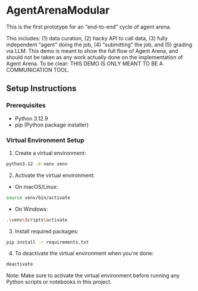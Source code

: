 # AgentArenaModular
This is the first prototype for an "end-to-end" cycle of agent arena.

This includes: (1) data curation, (2) hacky API to call data, (3) fully independent "agent" doing the job, (4) "submitting" the job, and (5) grading via LLM.  This demo is meant to show the full flow of Agent Arena, and should not be taken as any work actually done on the implementation of Agent Arena.  To be clear: THIS DEMO IS ONLY MEANT TO BE A COMMUNICATION TOOL.

## Setup Instructions

### Prerequisites
- Python 3.12.9
- pip (Python package installer)

### Virtual Environment Setup

1. Create a virtual environment:
```bash
python3.12 -m venv venv
```

2. Activate the virtual environment:
- On macOS/Linux:
```bash
source venv/bin/activate
```
- On Windows:
```bash
.\venv\Scripts\activate
```

3. Install required packages:
```bash
pip install -r requirements.txt
```

4. To deactivate the virtual environment when you're done:
```bash
deactivate
```

Note: Make sure to activate the virtual environment before running any Python scripts or notebooks in this project.

